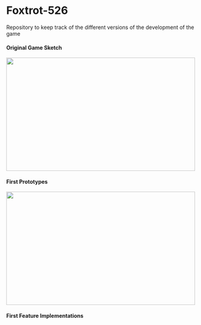 # Foxtrot-526
Repository to keep track of the different versions of the development of the game

#### Original Game Sketch
<img src="https://github.com/thegeorgejoseph/foxtrot-526/blob/master/images/game_sketch.png" width="500.0" height="300.0">

#### First Prototypes
<img src="https://github.com/thegeorgejoseph/foxtrot-526/blob/master/images/prototypes.png" width="500.0" height="300.0">

#### First Feature Implementations
